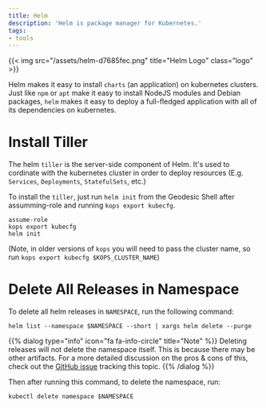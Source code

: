 ```yaml
---
title: Helm
description: 'Helm is package manager for Kubernetes.'
tags:
- tools
---
```


{{< img src="/assets/helm-d7685fec.png" title="Helm Logo" class="logo" >}}

Helm makes it easy to install `charts` (an application) on kubernetes clusters. Just like `npm` or `apt` make it easy to install NodeJS modules and Debian packages, `helm` makes it easy to deploy a full-fledged application with all of its dependencies on kubernetes.

# Install Tiller

The helm `tiller` is the server-side component of Helm. It's used to cordinate with the kubernetes cluster in order to deploy resources (E.g. `Services`, `Deployments`, `StatefulSets`, etc.)

To install the `tiller`, just run `helm init` from the Geodesic Shell after assumming-role and running `kops export kubecfg`.

```
assume-role
kops export kubecfg
helm init
```

(Note, in older versions of `kops` you will need to pass the cluster name, so run `kops export kubecfg $KOPS_CLUSTER_NAME`)

# Delete All Releases in Namespace

To delete all helm releases in `NAMESPACE`, run the following command:
```
helm list --namespace $NAMESPACE --short | xargs helm delete --purge
```

{{% dialog type="info" icon="fa fa-info-circle" title="Note" %}}
Deleting releases will not delete the namespace itself. This is because there may be other artifacts. For a more detailed discussion on the pros & cons of this, check out the [GitHub issue](https://github.com/kubernetes/helm/issues/1464) tracking this topic.
{{% /dialog %}}

Then after running this command, to delete the namespace, run:

```
kubectl delete namespace $NAMESPACE
```
